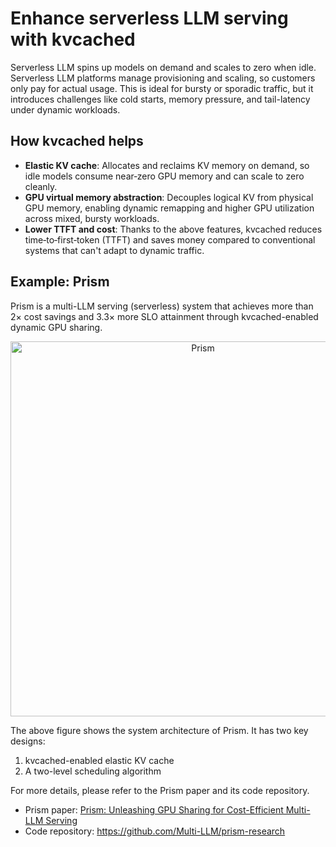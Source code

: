 # Enhance serverless LLM serving with kvcached

Serverless LLM spins up models on demand and scales to zero when idle. Serverless LLM platforms manage provisioning and scaling, so customers only pay for actual usage. This is ideal for bursty or sporadic traffic, but it introduces challenges like cold starts, memory pressure, and tail-latency under dynamic workloads.

## How kvcached helps
- **Elastic KV cache**: Allocates and reclaims KV memory on demand, so idle models consume near‑zero GPU memory and can scale to zero cleanly.
- **GPU virtual memory abstraction**: Decouples logical KV from physical GPU memory, enabling dynamic remapping and higher GPU utilization across mixed, bursty workloads.
- **Lower TTFT and cost**: Thanks to the above features, kvcached reduces time‑to‑first‑token (TTFT) and saves money compared to conventional systems that can't adapt to dynamic traffic.

## Example: Prism

Prism is a multi-LLM serving (serverless) system that achieves more than 2× cost savings and 3.3× more SLO attainment through kvcached-enabled dynamic GPU sharing.

<p align="center">
  <img src="https://raw.githubusercontent.com/Multi-LLM/prism-research/main/pic/prism_overview.png" alt="Prism" width="600" />
</p>

The above figure shows the system architecture of Prism. It has two key designs:
1. kvcached-enabled elastic KV cache
2. A two-level scheduling algorithm

For more details, please refer to the Prism paper and its code repository.

- Prism paper: [Prism: Unleashing GPU Sharing for Cost-Efficient Multi-LLM Serving](https://arxiv.org/abs/2505.04021)
- Code repository: https://github.com/Multi-LLM/prism-research
